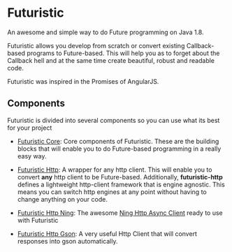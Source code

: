 # Futuristic

An awesome and simple way to do Future programming on Java 1.8. 

Futuristic allows you develop from scratch or convert existing Callback-based programs to Future-based. This will help
 you as to forget about the Callback hell and at the same time create beautiful, robust and readable code.

Futuristic was inspired in the Promises of AngularJS.

## Components

Futuristic is divided into several components so you can use what its best for your project

- [Futuristic Core](futuristic-core/): Core components of Futuristic. These are the building blocks that will enable
you to do Future-based programming in a really easy way.

- [Futuristic Http](futuristic-http/): A wrapper for any http client. This will enable you to convert **any** http client
to be Future-based. Additionally, **futuristic-http** defines a lightweight http-client framework that is engine agnostic.
This means you can switch http engines at any point without having to change anything on your code.

- [Futuristic Http Ning](futuristic-http-ning/): The awesome [Ning Http Async Client](https://github.com/AsyncHttpClient/async-http-client)
ready to use with Futuristic

- [Futuristic Http Gson](futuristic-http-gson/): A very useful Http Client that will convert responses into gson 
automatically. 
